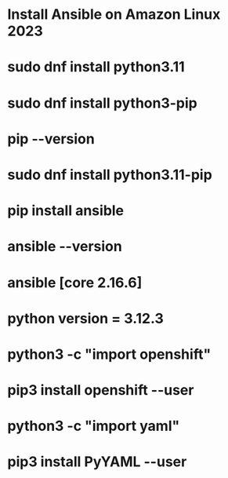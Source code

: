 # Install Ansible on Amazon Linux 2023
# sudo dnf install python3.11
# sudo dnf install python3-pip
# pip --version
# sudo dnf install  python3.11-pip
# pip install ansible
# ansible --version

# ansible [core 2.16.6]
# python version = 3.12.3


# python3 -c "import openshift"
# pip3 install openshift --user
# python3 -c "import yaml"
# pip3 install PyYAML --user
